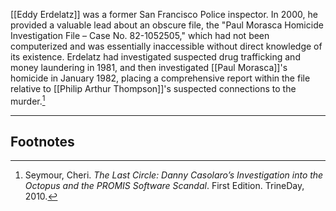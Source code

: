 [[Eddy Erdelatz]] was a former San Francisco Police inspector. In 2000, he provided a valuable lead about an obscure file, the "Paul Morasca Homicide Investigation File – Case No. 82-1052505," which had not been computerized and was essentially inaccessible without direct knowledge of its existence. Erdelatz had investigated suspected drug trafficking and money laundering in 1981, and then investigated [[Paul Morasca]]'s homicide in January 1982, placing a comprehensive report within the file relative to [[Philip Arthur Thompson]]'s suspected connections to the murder.[^1]

---
## Footnotes

[^1]: Seymour, Cheri. *The Last Circle: Danny Casolaro’s Investigation into the Octopus and the PROMIS Software Scandal*. First Edition. TrineDay, 2010.